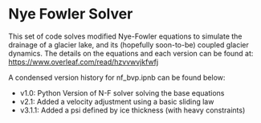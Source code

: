 # Nye Fowler Solver
This set of code solves modified Nye-Fowler equations to simulate the drainage of a glacier lake, and its (hopefully soon-to-be) coupled glacier dynamics. The details on the equations and each version can be found at: https://www.overleaf.com/read/hzvvwvjkfwfj

A condensed version history for nf_bvp.ipnb can be found below:

- v1.0: Python Version of N-F solver solving the base equations
- v2.1: Added a velocity adjustment using a basic sliding law 
- v3.1.1: Added a psi defined by ice thickness (with heavy constraints)